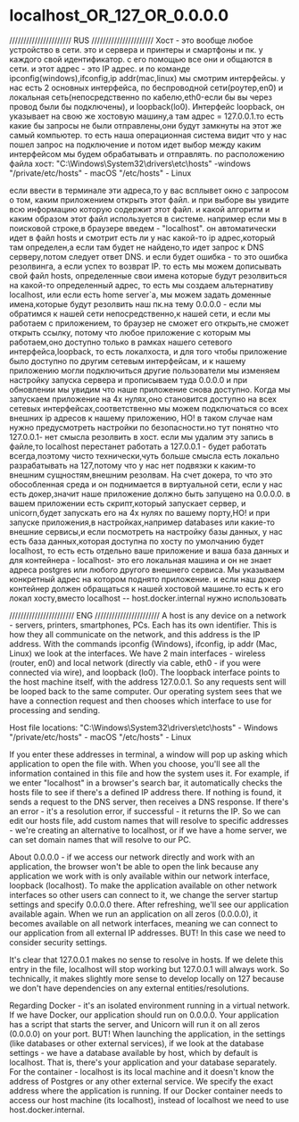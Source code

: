 # localhost_OR_127_OR_0.0.0.0
//////////////////////
RUS
//////////////////////
Хост - это вообще любое устройство в сети. это и сервера и принтеры и смартфоны и пк. у каждого свой идентификатор. с его помощью все они и общаются в сети. и этот адрес - это IP адрес. и по команде ipconfig(windows),ifconfig,ip addr(mac,linux) мы смотрим интерфейсы. у нас есть 2 основных интерфейса, по беспроводной сети(роутер,en0) и локальная сеть(непосредственно по кабелю,eth0-если бы вы через провод были бы подключены), и loopback(lo0). Интерфейс loopback, он указывает на свою же хостовую машину,а там адрес = 127.0.0.1.то есть какие бы запросы не были отправлены,они будут замкнуты на этот же самый компьютер. то есть наша операционная система видит что у нас пошел запрос на подключение и потом идет выбор между каким интерфейсом мы будем обрабатывать и отправлять.
по расположению файла хост:
"C:\Windows\System32\drivers\etc\hosts" -windows
"/private/etc/hosts" - macOS
"/etc/hosts" - Linux

если ввести в терминале эти адреса,то у вас всплывет окно с запросом о том, каким приложением открыть этот файл. и при выборе вы увидите всю информацию которую содержит этот файл.
и какой алгоритм и каким образом этот файл используется в системе. например если мы в поисковой строке,в браузере введем - "localhost". он автоматически идет в файл hosts и смотрит есть ли у нас какой-то ip адрес,который там определен,а если там будет не найдено,то идет запрос к DNS серверу,потом следует ответ DNS. и если будет ошибка - то это ошибка резолвинга, а если успех то возврат IP. то есть мы можем дописывать свой файл hosts, определенные свои имена которые будут резолвиться на какой-то определенный адрес, то есть мы создаем альтернативу localhost, или если есть home server`а, мы можем задать доменные имена,которые будут резолвить наш пк.на тему 0.0.0.0 - если мы обратимся к нашей сети непосредственно,к нашей сети, и если мы работаем с приложением, то браузер не сможет его открыть,не сможет открыть ссылку, потому что любое приложение с которым мы работаем,оно доступно только в рамках нашего сетевого интерфейса,loopback, то есть локалхоста, и для того чтобы приложение было доступно по другим сетевым интерфейсам, и к нашему приложению могли подключиться другие пользователи мы изменяем настройку запуска сервера и прописываем туда 0.0.0.0 и при обновлении мы увидим что наше приложение снова доступно. Когда мы запускаем приложение на 4х нулях,оно становится доступно на всех сетевых интерфейсах,соответственно мы можем подключаться со всех внешних ip адресов к нашему приложению, НО! в таком случае нам нужно предусмотреть настройки по безопасности.но тут понятно что 127.0.0.1- нет смысла резолвить в хост. если мы удалим эту запись в файле,то localhost перестанет работать а 127.0.0.1 - будет работать всегда,поэтому чисто технически,чуть больше смысла есть локально разрабатывать на 127,потому что у нас нет подвязки к каким-то внешним сущностям,внешним резолвам. На счет докера, то что это обособленная среда и он поднимается в виртуальной сети, если у нас есть докер,значит наше приложение должно быть запущено на 0.0.0.0. в вашем приложении есть скрипт,который запускает сервер, и unicorn,будет запускать его на 4х нулях по вашему порту,НО! и при запуске приложения,в настройках,например databases или какие-то внешние сервисы,и если посмотреть на настройку базы данных, у нас есть база данных,которая доступна по хосту по умолчанию будет localhost, то есть есть отдельно ваше приложение и ваша база данных и для контейнера - localhost- это его локальная машина и он не знает адреса postgres или любого другого внешнего сервиса. Мы указываем конкретный адрес на котором поднято приложение. и если наш докер контейнер должен обращаться к нашей хостовой машине.то есть к его локал хосту,вместо localhost -- host.docker.internal нужно использовать

///////////////////////
ENG
///////////////////////
A host is any device on a network - servers, printers, smartphones, PCs. Each has its own identifier. This is how they all communicate on the network, and this address is the IP address. With the commands ipconfig (Windows), ifconfig, ip addr (Mac, Linux) we look at the interfaces. We have 2 main interfaces - wireless (router, en0) and local network (directly via cable, eth0 - if you were connected via wire), and loopback (lo0). The loopback interface points to the host machine itself, with the address 127.0.0.1. So any requests sent will be looped back to the same computer. Our operating system sees that we have a connection request and then chooses which interface to use for processing and sending.

Host file locations:
"C:\Windows\System32\drivers\etc\hosts" - Windows
"/private/etc/hosts" - macOS
"/etc/hosts" - Linux

If you enter these addresses in terminal, a window will pop up asking which application to open the file with. When you choose, you'll see all the information contained in this file and how the system uses it. For example, if we enter "localhost" in a browser's search bar, it automatically checks the hosts file to see if there's a defined IP address there. If nothing is found, it sends a request to the DNS server, then receives a DNS response. If there's an error - it's a resolution error, if successful - it returns the IP. So we can edit our hosts file, add custom names that will resolve to specific addresses - we're creating an alternative to localhost, or if we have a home server, we can set domain names that will resolve to our PC.

About 0.0.0.0 - if we access our network directly and work with an application, the browser won't be able to open the link because any application we work with is only available within our network interface, loopback (localhost). To make the application available on other network interfaces so other users can connect to it, we change the server startup settings and specify 0.0.0.0 there. After refreshing, we'll see our application available again. When we run an application on all zeros (0.0.0.0), it becomes available on all network interfaces, meaning we can connect to our application from all external IP addresses. BUT! In this case we need to consider security settings.

It's clear that 127.0.0.1 makes no sense to resolve in hosts. If we delete this entry in the file, localhost will stop working but 127.0.0.1 will always work. So technically, it makes slightly more sense to develop locally on 127 because we don't have dependencies on any external entities/resolutions.

Regarding Docker - it's an isolated environment running in a virtual network. If we have Docker, our application should run on 0.0.0.0. Your application has a script that starts the server, and Unicorn will run it on all zeros (0.0.0.0) on your port. BUT! When launching the application, in the settings (like databases or other external services), if we look at the database settings - we have a database available by host, which by default is localhost. That is, there's your application and your database separately. For the container - localhost is its local machine and it doesn't know the address of Postgres or any other external service. We specify the exact address where the application is running. If our Docker container needs to access our host machine (its localhost), instead of localhost we need to use host.docker.internal.